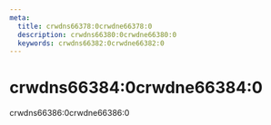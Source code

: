 ```yaml
---
meta:
  title: crwdns66378:0crwdne66378:0
  description: crwdns66380:0crwdne66380:0
  keywords: crwdns66382:0crwdne66382:0
---
```


# crwdns66384:0crwdne66384:0
crwdns66386:0crwdne66386:0

<entry-ad />

<backmatter />
